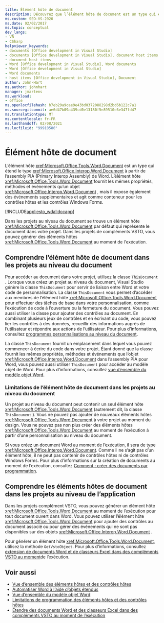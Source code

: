 ```yaml
---
title: Élément hôte de document
description: Découvrez que l’élément hôte de document est un type qui étend le type de document à partir de l’assembly PIA (Primary Interop Assembly) pour Word.
ms.custom: SEO-VS-2020
ms.date: 02/02/2017
ms.topic: conceptual
dev_langs:
- VB
- CSharp
helpviewer_keywords:
- documents [Office development in Visual Studio]
- documents [Office development in Visual Studio], document host items
- document host items
- Word [Office development in Visual Studio], Word documents
- Word [Office development in Visual Studio]
- Word documents
- host items [Office development in Visual Studio], Document
author: John-Hart
ms.author: johnhart
manager: jmartens
ms.workload:
- office
ms.openlocfilehash: b7eb29a9cae9e43bd0372088298d2bd6b122c7a1
ms.sourcegitcommit: ae6d47b09a439cd0e13180f5e89510e3e347fd47
ms.translationtype: MT
ms.contentlocale: fr-FR
ms.lasthandoff: 02/08/2021
ms.locfileid: "99910580"
---
```

# <a name="document-host-item"></a>Élément hôte de document
  L’élément hôte <xref:Microsoft.Office.Tools.Word.Document> est un type qui étend le type <xref:Microsoft.Office.Interop.Word.Document> à partir de l’assembly PIA (Primary Interop Assembly) de Word. L’élément hôte <xref:Microsoft.Office.Tools.Word.Document> fournit les mêmes propriétés, méthodes et événements qu’un objet <xref:Microsoft.Office.Interop.Word.Document> , mais il expose également des événements supplémentaires et agit comme conteneur pour les contrôles hôtes et les contrôles Windows Forms.

 [!INCLUDE[appliesto_wdalldocapp](../vsto/includes/appliesto-wdalldocapp-md.md)]

 Dans les projets au niveau du document se trouve un élément hôte <xref:Microsoft.Office.Tools.Word.Document> par défaut qui représente le document dans votre projet. Dans les projets de compléments VSTO, vous pouvez générer des éléments hôtes <xref:Microsoft.Office.Tools.Word.Document> au moment de l'exécution.

## <a name="understand-the-document-host-item-in-document-level-projects"></a>Comprendre l’élément hôte de document dans les projets au niveau du document
 Pour accéder au document dans votre projet, utilisez la classe `ThisDocument` . Lorsque vous créez un projet au niveau du document, Visual Studio génère la classe `ThisDocument` pour servir de liaison entre Word et votre code de personnalisation. La classe `ThisDocument` vous permet d’accéder aux membres de l’élément hôte <xref:Microsoft.Office.Tools.Word.Document> pour effectuer des tâches de base dans votre personnalisation, comme l’exécution de code à l’ouverture ou la fermeture du document. Vous pouvez aussi utiliser la classe pour ajouter des contrôles au document. En combinant plusieurs jeux de contrôles et en écrivant du code, vous pouvez lier les contrôles à des données, recueillir des informations auprès de l’utilisateur et répondre aux actions de l’utilisateur. Pour plus d’informations, consultez [programmes personnalisations au niveau du document](../vsto/programming-document-level-customizations.md).

 La classe `ThisDocument` fournit un emplacement dans lequel vous pouvez commencer à écrire du code dans votre projet. Étant donné que la classe fournit les mêmes propriétés, méthodes et événements que l’objet <xref:Microsoft.Office.Interop.Word.Document> dans l’assembly PIA pour Word, vous pouvez aussi utiliser `ThisDocument` pour accéder au modèle objet de Word. Pour plus d’informations, consultez [vue d’ensemble du modèle objet Word](../vsto/word-object-model-overview.md).

### <a name="limitations-of-the-document-host-item-in-document-level-projects"></a>Limitations de l’élément hôte de document dans les projets au niveau du document
 Un projet au niveau du document peut contenir un seul élément hôte <xref:Microsoft.Office.Tools.Word.Document> (autrement dit, la classe `ThisDocument` ). Vous ne pouvez pas ajouter de nouveaux éléments hôtes <xref:Microsoft.Office.Tools.Word.Document> à votre projet au moment du design. Vous ne pouvez pas non plus créer des éléments hôtes <xref:Microsoft.Office.Tools.Word.Document> au moment de l’exécution à partir d’une personnalisation au niveau du document.

 Si vous créez un document Word au moment de l’exécution, il sera de type <xref:Microsoft.Office.Interop.Word.Document>. Comme il ne s’agit pas d’un élément hôte, il ne peut pas contenir de contrôles hôtes ni de contrôles Windows Forms. Pour plus d’informations sur la création de documents au moment de l’exécution, consultez [Comment : créer des documents par programmation](../vsto/how-to-programmatically-create-new-documents.md).

## <a name="understand-document-host-items-in-application-level-projects"></a>Comprendre les éléments hôtes de document dans les projets au niveau de l’application
 Dans les projets complément VSTO, vous pouvez générer un élément hôte <xref:Microsoft.Office.Tools.Word.Document> au moment de l’exécution pour tout document ouvert dans Word. Vous pouvez utiliser l’élément hôte <xref:Microsoft.Office.Tools.Word.Document> pour ajouter des contrôles au document associé ou pour gérer des événements qui ne sont pas disponibles sur des objets <xref:Microsoft.Office.Interop.Word.Document> .

 Pour générer un élément hôte <xref:Microsoft.Office.Tools.Word.Document>, utilisez la méthode `GetVstoObject`. Pour plus d’informations, consultez [extension de documents Word et de classeurs Excel dans des compléments VSTO au moment](../vsto/extending-word-documents-and-excel-workbooks-in-vsto-add-ins-at-run-time.md)de l’exécution.

## <a name="see-also"></a>Voir aussi
- [Vue d’ensemble des éléments hôtes et des contrôles hôtes](../vsto/host-items-and-host-controls-overview.md)
- [Automatiser Word à l’aide d’objets étendus](../vsto/automating-word-by-using-extended-objects.md)
- [Vue d’ensemble du modèle objet Word](../vsto/word-object-model-overview.md)
- [Limitations de programmation des éléments hôtes et des contrôles hôtes](../vsto/programmatic-limitations-of-host-items-and-host-controls.md)
- [Étendre des documents Word et des classeurs Excel dans des compléments VSTO au moment de l’exécution](../vsto/extending-word-documents-and-excel-workbooks-in-vsto-add-ins-at-run-time.md)
